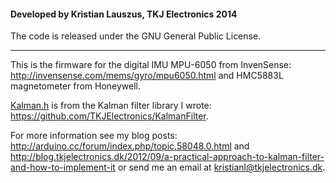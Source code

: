 #### Developed by Kristian Lauszus, TKJ Electronics 2014

The code is released under the GNU General Public License.
_________

This is the firmware for the digital IMU MPU-6050 from InvenSense: <http://invensense.com/mems/gyro/mpu6050.html> and HMC5883L magnetometer from Honeywell.

[Kalman.h](Kalman.h) is from the Kalman filter library I wrote: <https://github.com/TKJElectronics/KalmanFilter>.

For more information see my blog posts: <http://arduino.cc/forum/index.php/topic,58048.0.html> and <http://blog.tkjelectronics.dk/2012/09/a-practical-approach-to-kalman-filter-and-how-to-implement-it> or send me an email at <kristianl@tkjelectronics.dk>.